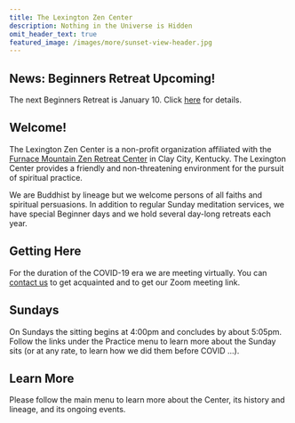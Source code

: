 ```yaml
---
title: The Lexington Zen Center
description: Nothing in the Universe is Hidden
omit_header_text: true
featured_image: /images/more/sunset-view-header.jpg
---
```

## News:  Beginners Retreat Upcoming!

The next Beginners Retreat is January 10.  Click [here](/retreats) for details.

## Welcome!

The Lexington Zen Center is a non-profit organization affiliated with the <a href="http://www.furnacemountainzen.org/" target="_blank"> Furnace Mountain Zen Retreat Center</a> in Clay City, Kentucky.  The Lexington Center provides a friendly and non-threatening environment for the pursuit of spiritual practice.

We are Buddhist by lineage but we welcome persons of all faiths and spiritual persuasions.  In addition to regular Sunday meditation services, we have special Beginner days and we hold several day-long retreats each year.

## Getting Here

For the duration of the COVID-19 era we are meeting virtually.  You can <a href="/contact">contact us</a> to get acquainted and to get our Zoom meeting link.

## Sundays

On Sundays the sitting begins at 4:00pm and concludes by about 5:05pm.  Follow the links under the Practice menu to learn more about the Sunday sits (or at any rate, to learn how we did them before COVID ...).

## Learn More

Please follow the main menu to learn more about the Center, its history and lineage, and its ongoing events.